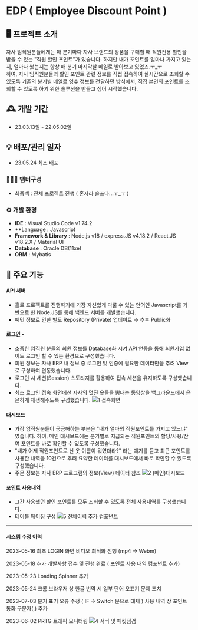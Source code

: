 # EDP ( Employee Discount Point )


## 🖥️ 프로젝트 소개
자사 임직원분들에게는 매 분기마다 자사 브랜드의 상품을 구매할 때 직원전용 할인을 받을 수 있는 "직원 할인 포인트"가 있습니다. 하지만 내가 포인트를 얼마나 가지고 있는지, 얼마나 썼는지는 항상 매 분기 마지막날 메일로 받아보고 있었죠.ㅜ_ㅜ<br>
하여, 자사 임직원분들의 할인 포인트 관련 정보를 직접 접속하여 실시간으로 조회할 수 있도록 기존의 분기별 메일로 영수 정보를 전달하던 방식에서, 직접 본인의 포인트를 조회할 수 있도록 하기 위한 솔루션을 만들고 싶어 시작했습니다.
<br>

## 🕰️ 개발 기간
* 23.03.13일 - 22.05.02일

## 💡 배포/관리 일자
* 23.05.24 최초 배포

### 🧑‍🤝‍🧑 맴버구성
 - 최중백 : 전체 프로젝트 진행 ( 혼자라 슬프다...ㅜ_ㅜ )

### ⚙️ 개발 환경
- **IDE** : Visual Studio Code v1.74.2
- **Language : Javascript
- **Framework & Library** : Node.js v18 / express.JS v4.18.2 / React.JS v18.2.X / Material UI
- **Database** : Oracle DB(11xe)
- **ORM** : Mybatis

## 📌 주요 기능
#### API 서버
- 홀로 프로젝트를 진행하기에 가장 자신있게 다룰 수 있는 언어인 Javascript를 기반으로 한 Node.JS를 통해 백엔드 서버를 개발했습니다.
- 예민 정보로 인한 별도 Repository (Private) 업데이트 → 추후 Public화
#### 로그인 - 
<!-- <a href="https://github.com/chaehyuenwoo/SpringBoot-Project-MEGABOX/wiki/%EC%A3%BC%EC%9A%94-%EA%B8%B0%EB%8A%A5-%EC%86%8C%EA%B0%9C(Login)" >상세보기 - WIKI 이동</a> -->
- 소중한 임직원 분들의 회원 정보를 Database화 시켜 API 연동을 통해 회원가입 없이도 로그인 할 수 있는 환경으로 구성했습니다.
- 회원 정보는 자사 ERP 내 정보 중 로그인 및 인증에 필요한 데이터만을 추려 View 로 구성하여 연동했습니다.
- 로그인 시 세션(Session) 스토리지를 활용하여 접속 세션을 유지하도록 구성했습니다.
- 최초 로그인 접속 화면에선 자사의 멋진 옷들을 뽐내는 동영상을 백그라운드에서 은은하게 재생해주도록 구성했습니다.
![1 접속화면](https://github.com/JayBeemo/EDP-React/assets/82929123/a3bebe70-19e2-46bf-9435-eedc293e2c10)
#### 대시보드
- 가장 임직원분들이 궁금해하는 부분은 "내가 얼마의 직원포인트를 가지고 있느냐" 였습니다. 하여, 메인 대시보드에는 분기별로 지급되는 직원포인트의 할당/사용/잔여 포인트를 바로 확인할 수 있도록 구성했습니다.
- "내가 어제 직원포인트로 산 옷 이름이 뭐였더라?" 라는 얘기를 듣고 최근 포인트를 사용한 내역을 10건으로 추려 요약한 데이터를 대시보드에서 바로 확인할 수 있도록 구성했습니다.
- 주문 정보는 자사 ERP 프로그램의 정보(View) 데이터 참조
![2 (메인)대시보드](https://github.com/JayBeemo/EDP-React/assets/82929123/0f620fd9-8fde-4abf-bc92-b5c0bc8b9662)
#### 포인트 사용내역
- 그간 사용했던 할인 포인트를 모두 조회할 수 있도록 전체 사용내역를 구성했습니다.
- 테이블 페이징 구성
![5 전체이력 추가 컴포넌트](https://github.com/JayBeemo/EDP-React/assets/82929123/935bc28b-be2d-4c19-ad15-f4f1b454bee0)
___

#### 시스템 수정 이력
2023-05-16 최초 LOGIN 화면 비디오 최적화 진행 (mp4 -> Webm)

2023-05-18 추가 개발사항 접수 및 진행 완료 ( 포인트 사용 내역 컴포넌트 추가)

2023-05-23 Loading Spinner 추가

2023-05-24 크롬 브라우저 상 한글 번역 시 일부 단어 오표기 문제 조치

2023-07-03 분기 표기 오류 수정 ( IF -> Switch 문으로 대체 )
           사용 내역 상 포인트 통화 구분자(,) 추가

2023-06-02 PRTG 트래픽 모니터링
![4 서버 및 패킷점검](https://github.com/JayBeemo/EDP-React/assets/82929123/f43df58e-1e6d-44a7-9265-9f3a03bdf361)


